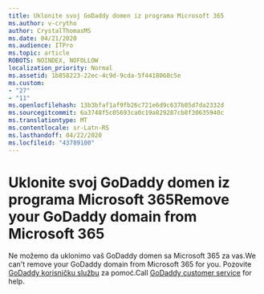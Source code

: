 ```yaml
---
title: Uklonite svoj GoDaddy domen iz programa Microsoft 365
ms.author: v-crytho
author: CrystalThomasMS
ms.date: 04/21/2020
ms.audience: ITPro
ms.topic: article
ROBOTS: NOINDEX, NOFOLLOW
localization_priority: Normal
ms.assetid: 1b858223-22ec-4c9d-9cda-5f4418060c5e
ms.custom:
- "27"
- "11"
ms.openlocfilehash: 13b3bfaf1af9fb26c721e6d9c637b85d7da2332d
ms.sourcegitcommit: 6a3748f5c05693ca0c19a829287cb8f30635940c
ms.translationtype: MT
ms.contentlocale: sr-Latn-RS
ms.lasthandoff: 04/22/2020
ms.locfileid: "43789100"
---
```

# <a name="remove-your-godaddy-domain-from-microsoft-365"></a><span data-ttu-id="bea5a-102">Uklonite svoj GoDaddy domen iz programa Microsoft 365</span><span class="sxs-lookup"><span data-stu-id="bea5a-102">Remove your GoDaddy domain from Microsoft 365</span></span>

<span data-ttu-id="bea5a-103">Ne možemo da uklonimo vaš GoDaddy domen sa Microsoft 365 za vas.</span><span class="sxs-lookup"><span data-stu-id="bea5a-103">We can't remove your GoDaddy domain from Microsoft 365 for you.</span></span> <span data-ttu-id="bea5a-104">Pozovite [GoDaddy korisničku službu](https://aka.ms/contact-godaddy) za pomoć.</span><span class="sxs-lookup"><span data-stu-id="bea5a-104">Call [GoDaddy customer service](https://aka.ms/contact-godaddy) for help.</span></span>
  